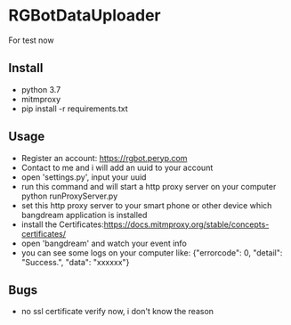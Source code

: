 # RGBotDataUploader
For test now

## Install 
- python 3.7
- mitmproxy
- pip install -r requirements.txt

## Usage

- Register an account: https://rgbot.peryp.com
- Contact to me and i will add an uuid to your account
- open 'settings.py', input your uuid
- run this command and will start a http proxy server on your computer  
python runProxyServer.py
- set this http proxy server to your smart phone or other device which bangdream application is installed
- install the Certificates:https://docs.mitmproxy.org/stable/concepts-certificates/
- open 'bangdream' and watch your event info
- you can see some logs on your computer like: 
{"errorcode": 0, "detail": "Success.", "data": "xxxxxx"}  

## Bugs
- no ssl certificate verify now, i don't know the reason
